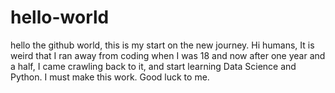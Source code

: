 # hello-world
hello the github world, this is my start on the new journey.
Hi humans,
It is weird that I ran away from coding when I was 18 and now after one year and a half, I came crawling back to it, and start learning Data Science and Python. 
I must make this work. 
Good luck to me.
